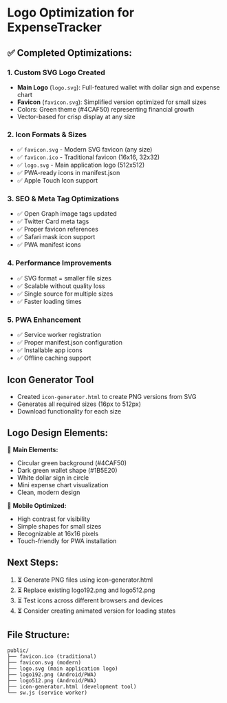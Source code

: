 # Logo Optimization for ExpenseTracker

## ✅ Completed Optimizations:

### 1. Custom SVG Logo Created
- **Main Logo** (`logo.svg`): Full-featured wallet with dollar sign and expense chart
- **Favicon** (`favicon.svg`): Simplified version optimized for small sizes
- Colors: Green theme (#4CAF50) representing financial growth
- Vector-based for crisp display at any size

### 2. Icon Formats & Sizes
- ✅ `favicon.svg` - Modern SVG favicon (any size)
- ✅ `favicon.ico` - Traditional favicon (16x16, 32x32)
- ✅ `logo.svg` - Main application logo (512x512)
- ✅ PWA-ready icons in manifest.json
- ✅ Apple Touch Icon support

### 3. SEO & Meta Tag Optimizations
- ✅ Open Graph image tags updated
- ✅ Twitter Card meta tags
- ✅ Proper favicon references
- ✅ Safari mask icon support
- ✅ PWA manifest icons

### 4. Performance Improvements
- ✅ SVG format = smaller file sizes
- ✅ Scalable without quality loss
- ✅ Single source for multiple sizes
- ✅ Faster loading times

### 5. PWA Enhancement
- ✅ Service worker registration
- ✅ Proper manifest.json configuration
- ✅ Installable app icons
- ✅ Offline caching support

## Icon Generator Tool
- Created `icon-generator.html` to create PNG versions from SVG
- Generates all required sizes (16px to 512px)
- Download functionality for each size

## Logo Design Elements:
🎨 **Main Elements:**
- Circular green background (#4CAF50)
- Dark green wallet shape (#1B5E20)
- White dollar sign in circle
- Mini expense chart visualization
- Clean, modern design

📱 **Mobile Optimized:**
- High contrast for visibility
- Simple shapes for small sizes
- Recognizable at 16x16 pixels
- Touch-friendly for PWA installation

## Next Steps:
1. ⏳ Generate PNG files using icon-generator.html
2. ⏳ Replace existing logo192.png and logo512.png
3. ⏳ Test icons across different browsers and devices
4. ⏳ Consider creating animated version for loading states

## File Structure:
```
public/
├── favicon.ico (traditional)
├── favicon.svg (modern)
├── logo.svg (main application logo)
├── logo192.png (Android/PWA)
├── logo512.png (Android/PWA)
├── icon-generator.html (development tool)
└── sw.js (service worker)
```